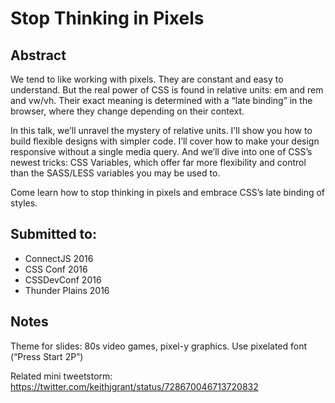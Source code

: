 # Stop Thinking in Pixels

## Abstract
We tend to like working with pixels. They are constant and easy to understand. But the real power of CSS is found in relative units: em and rem and vw/vh. Their exact meaning is determined with a “late binding” in the browser, where they change depending on their context.

In this talk, we’ll unravel the mystery of relative units. I’ll show you how to build flexible designs with simpler code. I’ll cover how to make your design responsive without a single media query. And we’ll dive into one of CSS’s newest tricks: CSS Variables, which offer far more flexibility and control than the SASS/LESS variables you may be used to.

Come learn how to stop thinking in pixels and embrace CSS’s late binding of styles.


## Submitted to:
* ConnectJS 2016
* CSS Conf 2016
* CSSDevConf 2016
* Thunder Plains 2016


## Notes
Theme for slides: 80s video games, pixel-y graphics. Use pixelated font (“Press Start 2P”)

Related mini tweetstorm: https://twitter.com/keithjgrant/status/728670046713720832
